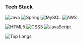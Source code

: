 <!--
### Hi there 👋
**gorb6593/gorb6593** is a ✨ _special_ ✨ repository because its `README.md` (this file) appears on your GitHub profile.
<a href="https://velog.io/@colorful-stars" target="_blank"><img src="https://img.shields.io/badge/Velog-20c997?style=flat-square&logo=Vimeo&logoColor=white"/></a>

Here are some ideas to get you started:

- 🔭 I’m currently working on ...
- 🌱 I’m currently learning ...
- 👯 I’m looking to collaborate on ...
- 🤔 I’m looking for help with ...
- 💬 Ask me about ...
- 📫 How to reach me: ...
- 😄 Pronouns: ...
- ⚡ Fun fact: ...
[![Anurag's GitHub stats](https://github-readme-stats.vercel.app/api?username=gorb6593)](https://github.com/anuraghazra/github-readme-stats)
### Tools
# 💪Skills
-->

### Tech Stack 
![Java](https://img.shields.io/badge/Java-007396.svg?&style=for-the-badge&logo=Java&logoColor=white)
![Spring](https://img.shields.io/badge/Spring%20Boot-6DB33F.svg?&style=for-the-badge&logo=Spring%20Boot&logoColor=white)
![MySQL](https://img.shields.io/badge/MySQL-4479A1.svg?&style=for-the-badge&logo=MySQL&logoColor=white)
![AWS](https://img.shields.io/badge/AWS-%23FF9900.svg?style=for-the-badge&logo=amazon-aws&logoColor=white)

![HTML5](https://img.shields.io/badge/HTML5-E34F26.svg?&style=for-the-badge&logo=HTML5&logoColor=white)
![CSS3](https://img.shields.io/badge/CSS3-1572B6.svg?&style=for-the-badge&logo=CSS3&logoColor=white)
![JavaScript](https://img.shields.io/badge/JavaScript-F7DF1E.svg?&style=for-the-badge&logo=JavaScript&logoColor=white)

![Top Langs](https://github-readme-stats.vercel.app/api/top-langs/?username=gorb6593&layout=compact)

<!--[![Anurag's GitHub stats](https://github-readme-stats.vercel.app/api?username=gorb6593)](https://github.com/anuraghazra/github-readme-stats)

[![Solved.ac Profile](http://mazassumnida.wtf/api/v2/generate_badge?boj=go6593)](https://solved.ac/go6593/)
-->

